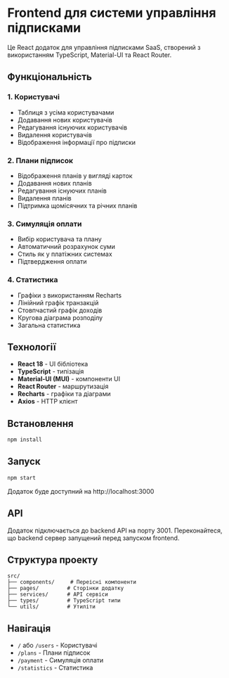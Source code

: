 # Frontend для системи управління підписками

Це React додаток для управління підписками SaaS, створений з використанням TypeScript, Material-UI та React Router.

## Функціональність

### 1. Користувачі

- Таблиця з усіма користувачами
- Додавання нових користувачів
- Редагування існуючих користувачів
- Видалення користувачів
- Відображення інформації про підписки

### 2. Плани підписок

- Відображення планів у вигляді карток
- Додавання нових планів
- Редагування існуючих планів
- Видалення планів
- Підтримка щомісячних та річних планів

### 3. Симуляція оплати

- Вибір користувача та плану
- Автоматичний розрахунок суми
- Стиль як у платіжних системах
- Підтвердження оплати

### 4. Статистика

- Графіки з використанням Recharts
- Лінійний графік транзакцій
- Стовпчастий графік доходів
- Кругова діаграма розподілу
- Загальна статистика

## Технології

- **React 18** - UI бібліотека
- **TypeScript** - типізація
- **Material-UI (MUI)** - компоненти UI
- **React Router** - маршрутизація
- **Recharts** - графіки та діаграми
- **Axios** - HTTP клієнт

## Встановлення

```bash
npm install
```

## Запуск

```bash
npm start
```

Додаток буде доступний на http://localhost:3000

## API

Додаток підключається до backend API на порту 3001. Переконайтеся, що backend сервер запущений перед запуском frontend.

## Структура проекту

```
src/
├── components/     # Переісні компоненти
├── pages/         # Сторінки додатку
├── services/      # API сервіси
├── types/         # TypeScript типи
└── utils/         # Утиліти
```

## Навігація

- `/` або `/users` - Користувачі
- `/plans` - Плани підписок
- `/payment` - Симуляція оплати
- `/statistics` - Статистика
